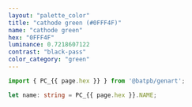 ```yaml
---
layout: "palette_color"
title: "cathode green (#0FFF4F)"
name: "cathode green"
hex: "0FFF4F"
luminance: 0.7218607122
contrast: "black-pass"
color_category: "green"
---
```


```typescript
import { PC_{{ page.hex }} } from '@batpb/genart';

let name: string = PC_{{ page.hex }}.NAME;
```
